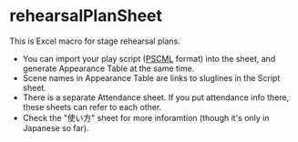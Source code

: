 # rehearsalPlanSheet
This is Excel macro for stage rehearsal plans.
- You can import your play script ([PSCML](http://satamame.com/pscml/) format) into the sheet, and generate Appearance Table at the same time.
- Scene names in Appearance Table are links to sluglines in the Script sheet.
- There is a separate Attendance sheet. If you put attendance info there, these sheets can refer to each other.
- Check the "使い方" sheet for more inforamtion (though it's only in Japanese so far).
